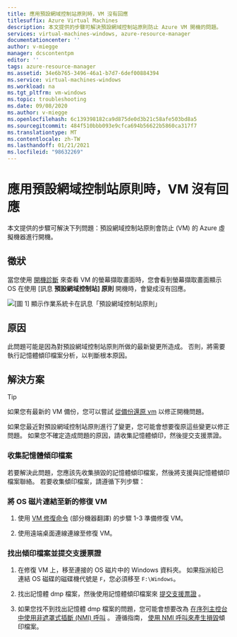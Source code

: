 ```yaml
---
title: 應用預設網域控制站原則時，VM 沒有回應
titlesuffix: Azure Virtual Machines
description: 本文提供的步驟可解決預設網域控制站原則防止 Azure VM 開機的問題。
services: virtual-machines-windows, azure-resource-manager
documentationcenter: ''
author: v-miegge
manager: dcscontentpm
editor: ''
tags: azure-resource-manager
ms.assetid: 34e6b765-3496-46a1-b7d7-6def00884394
ms.service: virtual-machines-windows
ms.workload: na
ms.tgt_pltfrm: vm-windows
ms.topic: troubleshooting
ms.date: 09/08/2020
ms.author: v-miegge
ms.openlocfilehash: 6c139398182ca9d875de0d3b21c58afe503bd8a5
ms.sourcegitcommit: 484f510bbb093e9cfca694b56622b5860ca317f7
ms.translationtype: MT
ms.contentlocale: zh-TW
ms.lasthandoff: 01/21/2021
ms.locfileid: "98632269"
---
```

# <a name="vm-is-unresponsive-while-applying-default-domain-controllers-policy"></a>應用預設網域控制站原則時，VM 沒有回應

本文提供的步驟可解決下列問題：預設網域控制站原則會防止 (VM) 的 Azure 虛擬機器進行開機。

## <a name="symptom"></a>徵狀

當您使用 [開機診斷](./boot-diagnostics.md) 來查看 VM 的螢幕擷取畫面時，您會看到螢幕擷取畫面顯示 OS 在使用 [訊息 **預設網域控制站] 原則** 開機時，會變成沒有回應。

  ![[圖 1] 顯示作業系統卡在訊息「預設網域控制站原則」](./media/vm-unresponsive-domain-controllers-policy/1-default-domain-controllers-policy.png)

## <a name="cause"></a>原因

此問題可能是因為對預設網域控制站原則所做的最新變更所造成。 否則，將需要執行記憶體傾印檔案分析，以判斷根本原因。

## <a name="solution"></a>解決方案

> [!TIP]
> 如果您有最新的 VM 備份，您可以嘗試 [從備份還原 vm](../../backup/backup-azure-arm-restore-vms.md) 以修正開機問題。

如果您最近對預設網域控制站原則進行了變更，您可能會想要復原這些變更以修正問題。 如果您不確定造成問題的原因，請收集記憶體傾印，然後提交支援票證。

### <a name="collect-the-memory-dump-file"></a>收集記憶體傾印檔案

若要解決此問題，您應該先收集損毀的記憶體傾印檔案，然後將支援與記憶體傾印檔案聯絡。 若要收集傾印檔案，請遵循下列步驟：

### <a name="attach-the-os-disk-to-a-new-repair-vm"></a>將 OS 磁片連結至新的修復 VM

1. 使用 [VM 修復命令](./repair-windows-vm-using-azure-virtual-machine-repair-commands.md) \(部分機器翻譯\) 的步驟 1-3 準備修復 VM。

1. 使用遠端桌面連線連線至修復 VM。

### <a name="locate-the-dump-file-and-submit-a-support-ticket"></a>找出傾印檔案並提交支援票證

1. 在修復 VM 上，移至連接的 OS 磁片中的 Windows 資料夾。 如果指派給已連結 OS 磁碟的磁碟機代號是 `F`，您必須移至 `F:\Windows`。

1. 找出記憶體 dmp 檔案，然後使用記憶體傾印檔案來 [提交支援票證](https://portal.azure.com/?#blade/Microsoft_Azure_Support/HelpAndSupportBlade) 。

1. 如果您找不到找出記憶體 dmp 檔案的問題，您可能會想要改為 [在序列主控台中使用非遮罩式插斷 (NMI) 呼叫](./serial-console-windows.md#use-the-serial-console-for-nmi-calls) 。 遵循指南， [使用 NMI 呼叫來產生損毀](/windows/client-management/generate-kernel-or-complete-crash-dump)傾印檔案。